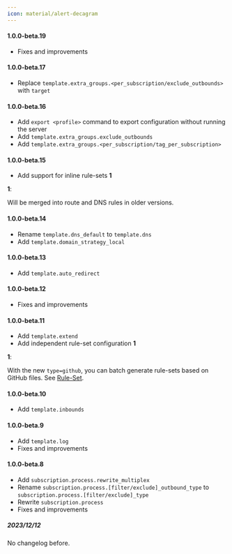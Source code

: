 ```yaml
---
icon: material/alert-decagram
---
```


#### 1.0.0-beta.19

* Fixes and improvements

#### 1.0.0-beta.17

* Replace `template.extra_groups.<per_subscription/exclude_outbounds>` with `target`

#### 1.0.0-beta.16

* Add `export <profile>` command to export configuration without running the server 
* Add `template.extra_groups.exclude_outbounds`
* Add `template.extra_groups.<per_subscription/tag_per_subscription>`

#### 1.0.0-beta.15

* Add support for inline rule-sets **1**

**1**:

Will be merged into route and DNS rules in older versions.

#### 1.0.0-beta.14

* Rename `template.dns_default` to `template.dns`
* Add `template.domain_strategy_local`

#### 1.0.0-beta.13

* Add `template.auto_redirect`

#### 1.0.0-beta.12

* Fixes and improvements

#### 1.0.0-beta.11

* Add `template.extend`
* Add independent rule-set configuration **1**

**1**:

With the new `type=github`, you can batch generate rule-sets based on GitHub files.
See [Rule-Set](/configuration/shared/rule-set/).

#### 1.0.0-beta.10

* Add `template.inbounds`

#### 1.0.0-beta.9

* Add `template.log`
* Fixes and improvements

#### 1.0.0-beta.8

* Add `subscription.process.rewrite_multiplex`
* Rename `subscription.process.[filter/exclude]_outbound_type` to `subscription.process.[filter/exclude]_type`
* Rewrite `subscription.process`
* Fixes and improvements

##### 2023/12/12

No changelog before.
